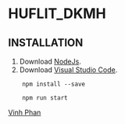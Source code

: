 # HUFLIT_DKMH

## INSTALLATION

1. Download [NodeJs](https://nodejs.org/en/download/).
2. Download [Visual Studio Code](https://code.visualstudio.com/download).

```base
    npm install --save

    npm run start
```

[Vinh Phan](https://www.facebook.com/id.24.10.2001.788)
